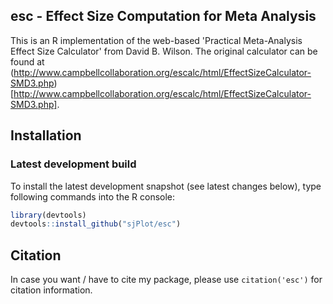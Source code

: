 esc - Effect Size Computation for Meta Analysis
------------------------------------------------------------------------------
This is an R implementation of the web-based 'Practical Meta-Analysis Effect Size Calculator' from David B. Wilson. The original calculator can be found at (http://www.campbellcollaboration.org/escalc/html/EffectSizeCalculator-SMD3.php)[http://www.campbellcollaboration.org/escalc/html/EffectSizeCalculator-SMD3.php].

## Installation

### Latest development build

To install the latest development snapshot (see latest changes below), type following commands into the R console:

```r
library(devtools)
devtools::install_github("sjPlot/esc")
```

## Citation

In case you want / have to cite my package, please use `citation('esc')` for citation information.
